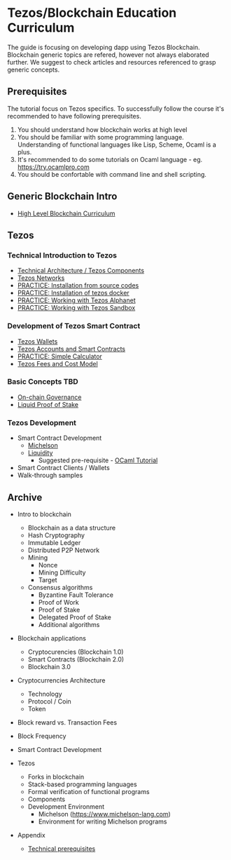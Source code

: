 # Tezos/Blockchain Education Curriculum

The guide is focusing on developing dapp using Tezos Blockchain. Blockchain generic topics are refered, however not always elaborated further. We suggest to check articles and resources referenced to grasp generic concepts.

## Prerequisites
The tutorial focus on Tezos specifics. To successfully follow the course it's recommended to have following prerequisites.
1. You should understand how blockchain works at high level
2. You should be familiar with some programming language. Understanding of functional languages like Lisp, Scheme, Ocaml is a plus.
3. It's recommended to do some tutorials on Ocaml language - eg. https://try.ocamlpro.com
4. You should be confortable with command line and shell scripting.

## Generic Blockchain Intro
* [High Level Blockchain Curriculum](generic/recommended_courses.md)

## Tezos 
### Technical Introduction to Tezos
* [Technical Architecture / Tezos Components](tezos/technical_architecture.md)
* [Tezos Networks](tezos/network.md)
* [PRACTICE: Installation from source codes](setup/source_install.ipynb)
* [PRACTICE: Installation of tezos docker](setup/docker_install.ipynb)
* [PRACTICE: Working with Tezos Alphanet](setup/working_with_alphanet.md)
* [PRACTICE: Working with Tezos Sandbox](setup/working_with_sandbox.md)

### Development of Tezos Smart Contract
* [Tezos Wallets](tezos/wallets.md)
* [Tezos Accounts and Smart Contracts](tezos/accounts_and_smart_contracts.md)
* [PRACTICE: Simple Calculator](code/calculator_dapp.ipynb)
* [Tezos Fees and Cost Model](tezos/fees_and_costmodel.md)

### Basic Concepts TBD
* [On-chain Governance](tezos/on_chain_governance.md)
* [Liquid Proof of Stake](tezos/liquid_proof_of_stake.md)

### Tezos Development
* Smart Contract Development
    * [Michelson](tezos/michelson.md)
    * [Liquidity](tezos/liquidity.md)
        * Suggested pre-requisite - [OCaml Tutorial](https://try.ocamlpro.com)
* Smart Contract Clients / Wallets
* Walk-through samples


## Archive

* Intro to blockchain
    * Blockchain as a data structure
    * Hash Cryptography
    * Immutable Ledger
    * Distributed P2P Network
    * Mining
        * Nonce    
        * Mining Difficulty
        * Target
    * Consensus algorithms
        * Byzantine Fault Tolerance
        * Proof of Work
        * Proof of Stake
        * Delegated Proof of Stake
        * Additional algorithms

* Blockchain applications
    * Cryptocurencies (Blockchain 1.0)
    * Smart Contracts (Blockchain 2.0)
    * Blockchain 3.0

* Cryptocurrencies Architecture
    * Technology
    * Protocol / Coin
    * Token

* Block reward vs. Transaction Fees
* Block Frequency

* Smart Contract Development
  
* Tezos
    * Forks in blockchain
    * Stack-based programming languages
    * Formal verification of functional programs
    * Components
    * Development Environment
        * Michelson (https://www.michelson-lang.com)
        * Environment for writing Michelson programs

    
* Appendix
    * [Technical prerequisites](prerequisites.md)




